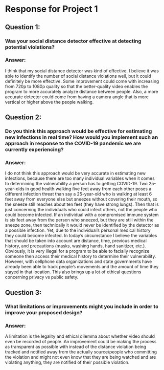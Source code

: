 # Response for Project 1

## Question 1:
### Was your social distance detector effective at detecting potential violations?

### Answer:
  I think that my social distance detector was kind of effective. I believe it was able to identify the number of social distance violations well, but it could definitely be more effective. Some improvement could come with increasing from 720p to 1080p quality so that the better-quality video enables the program to more accurately analyze distance between people. Also, a more accurate detector could come from having a camera angle that is more vertical or higher above the people walking.

## Question 2:
### Do you think this approach would be effective for estimating new infections in real time?  How would you implement such an approach in response to the COVID-19 pandemic we are currently experiencing?

### Answer:
  I do not think this approach would be very accurate in estimating new infections, because there are too many individual variables when it comes to determining the vulnerability a person has to getting COVID-19.  Two 25-year-olds in good health walking five feet away from each other poses a different infection threat than say a 25-year-old who is walking at least 6 feet away from everyone else but sneezes without covering their mouth, so the sneeze still reaches about ten feet (they have strong lungs). Then that is just concerning the individuals who could infect others, not the people who could become infected. If an individual with a compromised immune system is six feet away from the person who sneezed, but they are still within the sneeze zone, then technically it would never be identified by the detector as a possible infection. Yet, due to the individual’s personal medical history they could become infected. In today’s circumstance I believe the variables that should be taken into account are distance, time, previous medical history, and precautions (masks, washing hands, hand sanitizer, etc.). Obviously, it is very illegal for a program to be able to facially recognize someone then access their medical history to determine their vulnerability. However, with cellphone data organizations and state governments have already been able to track people’s movements and the amount of time they stayed in that location. This also brings up a lot of ethical questions concerning privacy vs public safety.
  
## Question 3:
### What limitations or improvements might you include in order to improve your proposed design?

### Answer:
  A limitation is the legality and ethical dilemma about whether video should even be recorded of people. An improvement could be making the process as transparent as possible with instead of the distance violation being tracked and notified away from the actually source/people who committing the violation and might not even know that they are being watched and are violating anything, they are notified of their possible violation.
